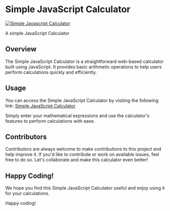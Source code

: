 # Simple JavaScript Calculator

[![Simple Javascript Calculator](https://raw.githubusercontent.com/harsh98trivedi/Simple-JavaScript-Calculator/master/images/meta.jpg)](https://kaif-g.github.io/SIMPLE-CALCULATOR/)

A simple JavaScript Calculator 

## Overview

The Simple JavaScript Calculator is a straightforward web-based calculator built using JavaScript. It provides basic arithmetic operations to help users perform calculations quickly and efficiently.

## Usage

You can access the Simple JavaScript Calculator by visiting the following link: [Simple JavaScript Calculator](https://hemanthreddy771.github.io/Simple-calculator/)

Simply enter your mathematical expressions and use the calculator's features to perform calculations with ease.

## Contributors

Contributors are always welcome to make contributions to this project and help improve it. If you'd like to contribute or work on available issues, feel free to do so. Let's collaborate and make this calculator even better!

## Happy Coding!

We hope you find this Simple JavaScript Calculator useful and enjoy using it for your calculations.

Happy coding!
